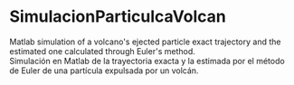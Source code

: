 # SimulacionParticulcaVolcan  
Matlab simulation of a volcano's ejected particle exact trajectory and the estimated one calculated through Euler's method.  
Simulación en Matlab de la trayectoria exacta y la estimada por el método de Euler de una partícula expulsada por un volcán.
